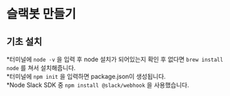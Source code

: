 슬랙봇 만들기
===========
기초 설치
-----------
*터미널에 ```node -v``` 을 입력 후 node 설치가 되어있는지 확인 후 없다면 ```brew install node``` 를 쳐서 설치해줍니다.<br>
*터미널에 ```npm init``` 을 입력하면 package.json이 생성됩니다.<br>
*Node Slack SDK 중 ```npm install @slack/webhook``` 을 사용했습니다.<br>
